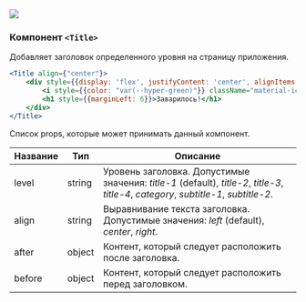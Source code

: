 <img src="https://pp.userapi.com/c855124/v855124516/428b5/K3gZzmyG6_U.jpg"/>

### Компонент `<Title>`
Добавляет заголовок определенного уровня на страницу приложения.

```jsx
<Title align={"center"}>
    <div style={{display: 'flex', justifyContent: 'center', alignItems: 'center'}}>
        <i style={{color: "var(--hyper-green)"}} className="material-icons">favorite_border</i>
        <h1 style={{marginLeft: 6}}>Заварилось!</h1>
    </div>
</Title>
```
Список props, которые может принимать данный компонент.

|Название|Тип|Описание|
| ------------ | ------------ | ------------ |
| level  | string  | Уровень заголовка. Допустимые значения: *title-1* (default), *title-2*, *title-3*, *title-4*, *category*, *subtitle-1*, *subtitle-2*. |
| align  | string  | Выравнивание текста заголовка. Допустимые значения: *left* (default), *center*, *right*.  |
| after | object | Контент, который следует расположить после заголовка. |
| before | object | Контент, который следует расположить перед заголовком. |